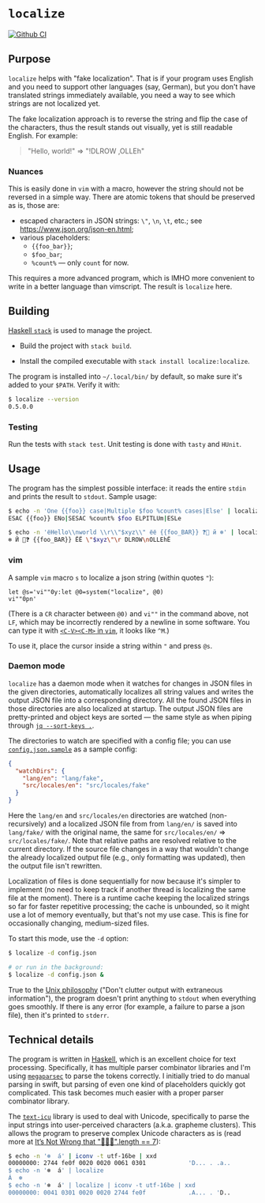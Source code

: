 # `localize`

[![Github CI](https://github.com/eunikolsky/localize/workflows/CI/badge.svg)](https://github.com/eunikolsky/localize/actions)

## Purpose

`localize` helps with "fake localization". That is if your program uses English and you need to support other languages (say, German), but you don't have translated strings immediately available, you need a way to see which strings are not localized yet.

The fake localization approach is to reverse the string and flip the case of the characters, thus the result stands out visually, yet is still readable English. For example:

> "Hello, world!" => "!DLROW ,OLLEh"

### Nuances

This is easily done in `vim` with a macro, however the string should not be reversed in a simple way. There are atomic tokens that should be preserved as is, those are:

* escaped characters in JSON strings: `\"`, `\n`, `\t`, etc.; see <https://www.json.org/json-en.html>;
* various placeholders:
  * `{{foo_bar}}`;
  * `$foo_bar`;
  * `%count%` — only `count` for now.

This requires a more advanced program, which is IMHO more convenient to write in a better language than vimscript. The result is `localize` here.

## Building

[Haskell `stack`](https://docs.haskellstack.org/en/stable/README/) is used to manage the project.

* Build the project with `stack build`.

* Install the compiled executable with `stack install localize:localize`.

The program is installed into `~/.local/bin/` by default, so make sure it's added to your `$PATH`. Verify it with:

```bash
$ localize --version
0.5.0.0
```

### Testing

Run the tests with `stack test`. Unit testing is done with `tasty` and `HUnit`.

## Usage

The program has the simplest possible interface: it reads the entire `stdin` and prints the result to `stdout`. Sample usage:

```bash
$ echo -n 'One {{foo}} case|Multiple $foo %count% cases|Else' | localize
ESAC {{foo}} ENo|SESAC %count% $foo ELPITLUm|ESLe

$ echo -n 'ёHello\\nworld \\r\\"$xyz\\" ёё {{foo_BAR}} ❓🚜 й ❄' | localize
❄ Й 🚜❓ {{foo_BAR}} ЁЁ \"$xyz\"\r DLROW\nOLLEhЁ
```

### vim

A sample `vim` macro `s` to localize a json string (within quotes `"`):

```vim
let @s='vi""0y:let @0=system("localize", @0)vi""0pn'
```

(There is a `CR` character between `@0)` and `vi""` in the command above, not `LF`, which may be incorrectly rendered by a newline in some software. You can type it with [`<C-V><C-M>` in `vim`](https://stackoverflow.com/a/1585463), it looks like `^M`.)

To use it, place the cursor inside a string within `"` and press `@s`.

### Daemon mode

`localize` has a daemon mode when it watches for changes in JSON files in the given directories, automatically localizes all string values and writes the output JSON file into a corresponding directory. All the found JSON files in those directories are also localized at startup. The output JSON files are pretty-printed and object keys are sorted — the same style as when piping through [`jq --sort-keys .`](https://stedolan.github.io/jq/manual/).

The directories to watch are specified with a config file; you can use [`config.json.sample`](config.json.sample) as a sample config:

```json
{
  "watchDirs": {
    "lang/en": "lang/fake",
    "src/locales/en": "src/locales/fake"
  }
}
```

Here the `lang/en` and `src/locales/en` directories are watched (non-recursively) and a localized JSON file from from `lang/en/` is saved into `lang/fake/` with the original name, the same for `src/locales/en/` => `src/locales/fake/`. Note that relative paths are resolved relative to the current directory. If the source file changes in a way that wouldn't change the already localized output file (e.g., only formatting was updated), then the output file isn't rewritten.

Localization of files is done sequentially for now because it's simpler to implement (no need to keep track if another thread is localizing the same file at the moment). There is a runtime cache keeping the localized strings so far for faster repetitive processing; the cache is unbounded, so it might use a lot of memory eventually, but that's not my use case. This is fine for occasionally changing, medium-sized files.

To start this mode, use the `-d` option:

```bash
$ localize -d config.json

# or run in the background:
$ localize -d config.json &
```

True to the [Unix philosophy](https://en.wikipedia.org/wiki/Unix_philosophy) ("Don't clutter output with extraneous information"), the program doesn't print anything to `stdout` when everything goes smoothly. If there is any error (for example, a failure to parse a json file), then it's printed to `stderr`.

## Technical details

The program is written in [Haskell](https://www.haskell.org/), which is an excellent choice for text processing. Specifically, it has multiple parser combinator libraries and I'm using [`megaparsec`](https://markkarpov.com/tutorial/megaparsec.html) to parse the tokens correctly. I initially tried to do manual parsing in swift, but parsing of even one kind of placeholders quickly got complicated. This task becomes much easier with a proper parser combinator library.

The [`text-icu`](https://hackage.haskell.org/package/text-icu) library is used to deal with Unicode, specifically to parse the input strings into user-perceived characters (a.k.a. grapheme clusters). This allows the program to preserve complex Unicode characters as is (read more at [It’s Not Wrong that "🤦🏼‍♂️".length == 7](https://hsivonen.fi/string-length/>)):

```bash
$ echo -n '❄️  á' | iconv -t utf-16be | xxd
00000000: 2744 fe0f 0020 0020 0061 0301            'D... . .a..
$ echo -n '❄️  á' | localize
Á  ❄️
$ echo -n '❄️  á' | localize | iconv -t utf-16be | xxd
00000000: 0041 0301 0020 0020 2744 fe0f            .A... . 'D..
```
